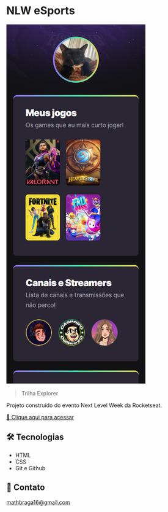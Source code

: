 # NLW eSports

![preview](./.github/preview.png)

>Trilha Explorer

Projeto construído do evento Next Level Week da Rocketseat.

[🔗 Clique aqui para acessar](https://Mathbragaa.github.io/nlw-eSports-explorer/)

## 🛠 Tecnologias

- HTML
- CSS
- Git e Github

## 💌 Contato

mathbraga16@gmail.com
